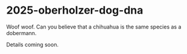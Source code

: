 # 2025-oberholzer-dog-dna
Woof woof. Can you believe that a chihuahua is the same species as a dobermann.

Details coming soon.
